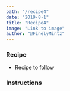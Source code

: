 ```yaml
---
path: "/recipe4"
date: "2019-8-1"
title: "Recipe4" 
image: "Link to image"
author: "@FinelyMintz"
---
```


### Recipe 

* Recipe to follow 


### Instructions 


